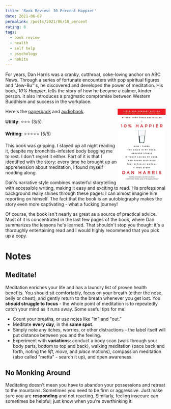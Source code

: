 ```yaml
---
title: 'Book Review: 10 Percent Happier'
date: 2021-06-07
permalink: /posts/2021/06/10_percent
rating: 8
tags:
  - book review
  - health
  - self help
  - psychology
  - habits
---
```


For years, Dan Harris was a cranky, cutthroat, coke-loving anchor on ABC News. Through a series of fortunate encounters with pop spiritual figures and "Jew-Bu"'s, he discovered and developed the power of meditation. His book, *10% Happier*, tells the story of how he became a calmer, kinder person. It also introduces a pragmatic compromise between Western Buddhism and success in the workplace.

<img align="right" width="30%" src="/images/books/10_percent.jpg">

Here's the [paperback](https://www.amazon.com/10-Happier-Self-Help-Actually-Works/dp/0062265431) and [audiobook](https://www.amazon.com/10%25-Happier-Dan-Harris-audiobook/dp/B00I8NLVFY).

**Utility**: ⭐⭐⭐ (3/5)

**Writing**: ⭐⭐⭐⭐⭐ (5/5)

This book was gripping. I stayed up all night reading it, despite my bronchitis-infested body begging me to rest. I don't regret it either. Part of it is that I identified with the story: every time he brought up an apprehension about meditation, I found myself nodding along.

Dan's narrative style combines masterful storytelling with accessible writing, making it easy and exciting to read. His professional background really shines through these pages: I can almost imagine him reporting on himself. The fact that the book is an autobiography makes the story even more captivating - what a fucking journey!

Of course, the book isn't nearly as great as a source of practical advice. Most of it is concentrated in the last few pages of the book, where Dan summarizes the lessons he's learned. That shouldn't stop you though: it's a thoroughly entertaining read and I would highly recommend that you pick up a copy.

Notes
===

## Meditate!

Meditation enriches your life and has a laundry list of proven health benefits. You should sit comfortably, focus on your breath (either the nose, belly or chest), and gently return to the breath whenever you get lost. You ***should* struggle to focus** - the whole point of meditation is to repeatedly catch your mind as it runs away. Some useful tips for me:

- Count your breaths, or use notes like "in" and "out."
- Meditate **every day**, in the **same spot**.
- Simply note any itches, worries, or other distractions - the label itself will put distance between you and the feeling.
- Experiment with **variations**: conduct a body scan (walk through your body parts, bottom to top and back), walking meditation (pace back and forth, noting the *lift*, *move*, and *place* motions), compassion meditation (also called "metta" - search it up), and open awareness.

## No Monking Around

Meditating doesn't mean you have to abandon your possessions and retreat to the mountains. Sometimes you need to be firm or aggressive. Just make sure you are **responding** and not reacting. Similarly, feeling insecure can sometimes be helpful; just know when you're overthinking it.